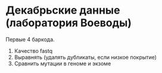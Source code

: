 # Декабрьские данные (лаборатория Воеводы)

Первые 4 баркода.

1. Качество fastq
2. Выравнять (удалять дубликаты, если низкое покрытие)
3. Сравнить мутации в геноме и экзоме
